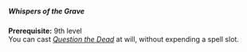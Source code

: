 ##### Whispers of the Grave

**Prerequisite:**
9th level
\
You can cast _[<span class="spell">Question the Dead</span>](#Question_the_Dead_question_the_dead)_ at will, without expending a spell slot.
